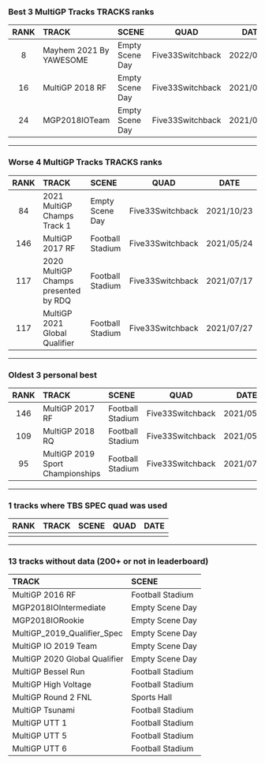 ### Best 3 MultiGP Tracks TRACKS ranks
|RANK|TRACK|SCENE|QUAD|DATE|
|:---:|:---|:---|:---:|:---:|
|8|Mayhem 2021 By YAWESOME|Empty Scene Day|Five33Switchback|2022/03/31|
|16|MultiGP 2018 RF|Empty Scene Day|Five33Switchback|2021/09/06|
|24|MGP2018IOTeam|Empty Scene Day|Five33Switchback|2021/07/10|
---
### Worse 4 MultiGP Tracks TRACKS ranks
|RANK|TRACK|SCENE|QUAD|DATE|
|:---:|:---|:---|:---:|:---:|
|84|2021 MultiGP Champs Track 1|Empty Scene Day|Five33Switchback|2021/10/23|
|146|MultiGP 2017 RF|Football Stadium|Five33Switchback|2021/05/24|
|117|2020 MultiGP Champs presented by RDQ|Football Stadium|Five33Switchback|2021/07/17|
|117|MultiGP 2021 Global Qualifier|Football Stadium|Five33Switchback|2021/07/27|
---
### Oldest 3 personal best
|RANK|TRACK|SCENE|QUAD|DATE|
|:---:|:---|:---|:---:|:---:|
|146|MultiGP 2017 RF|Football Stadium|Five33Switchback|2021/05/24|
|109|MultiGP 2018 RQ|Football Stadium|Five33Switchback|2021/05/24|
|95|MultiGP 2019 Sport Championships|Football Stadium|Five33Switchback|2021/07/05|
---
### 1 tracks where TBS SPEC quad was used
|RANK|TRACK|SCENE|QUAD|DATE|
|:---:|:---|:---|:---:|:---:|
||||||
---
### 13 tracks without data (200+ or not in leaderboard)
|TRACK|SCENE|
|:---|:---|
|MultiGP 2016 RF|Football Stadium|
|MGP2018IOIntermediate|Empty Scene Day|
|MGP2018IORookie|Empty Scene Day|
|MultiGP_2019_Qualifier_Spec|Empty Scene Day|
|MultiGP IO 2019 Team|Empty Scene Day|
|MultiGP 2020 Global Qualifier|Empty Scene Day|
|MultiGP Bessel Run|Football Stadium|
|MultiGP High Voltage|Football Stadium|
|MultiGP Round 2 FNL|Sports Hall|
|MultiGP Tsunami|Football Stadium|
|MultiGP UTT 1|Football Stadium|
|MultiGP UTT 5|Football Stadium|
|MultiGP UTT 6|Football Stadium|
